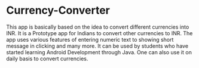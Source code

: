 # Currency-Converter
This app is basically based on the idea to convert different currencies into INR.
It is a Prototype app for Indians to convert other currencies to INR.
The app uses various features of entering numeric text to showing short message in clicking and many more.
It can be used by students who have started learning Android Development through Java.
One can also use it on daily basis to convert currencies.
